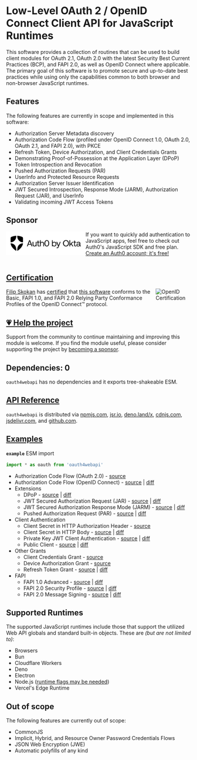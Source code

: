 # Low-Level OAuth 2 / OpenID Connect Client API for JavaScript Runtimes

This software provides a collection of routines that can be used to build client modules for OAuth 2.1, OAuth 2.0 with the latest Security Best Current Practices (BCP), and FAPI 2.0, as well as OpenID Connect where applicable. The primary goal of this software is to promote secure and up-to-date best practices while using only the capabilities common to both browser and non-browser JavaScript runtimes.

## Features

The following features are currently in scope and implemented in this software:

- Authorization Server Metadata discovery
- Authorization Code Flow (profiled under OpenID Connect 1.0, OAuth 2.0, OAuth 2.1, and FAPI 2.0), with PKCE
- Refresh Token, Device Authorization, and Client Credentials Grants
- Demonstrating Proof-of-Possession at the Application Layer (DPoP)
- Token Introspection and Revocation
- Pushed Authorization Requests (PAR)
- UserInfo and Protected Resource Requests
- Authorization Server Issuer Identification
- JWT Secured Introspection, Response Mode (JARM), Authorization Request (JAR), and UserInfo
- Validating incoming JWT Access Tokens

## Sponsor

<picture>
  <source media="(prefers-color-scheme: dark)" srcset="./sponsor/Auth0byOkta_dark.png">
  <source media="(prefers-color-scheme: light)" srcset="./sponsor/Auth0byOkta_light.png">
  <img height="65" align="left" alt="Auth0 by Okta" src="./sponsor/Auth0byOkta_light.png">
</picture> 

If you want to quickly add authentication to JavaScript apps, feel free to check out Auth0's JavaScript SDK and free plan. [Create an Auth0 account; it's free!][sponsor-auth0]<br><br>

## [Certification](https://openid.net/certification/faq/)

[<img width="96" height="50" align="right" src="https://user-images.githubusercontent.com/241506/166977513-7cd710a9-7f60-4944-aebe-a658e9f36375.png" alt="OpenID Certification">](#certification)

[Filip Skokan](https://github.com/panva) has [certified](https://openid.net/certification) that [this software](https://github.com/panva/oauth4webapi) conforms to the Basic, FAPI 1.0, and FAPI 2.0 Relying Party Conformance Profiles of the OpenID Connect™ protocol.

## [💗 Help the project](https://github.com/sponsors/panva)

Support from the community to continue maintaining and improving this module is welcome. If you find the module useful, please consider supporting the project by [becoming a sponsor](https://github.com/sponsors/panva).

## Dependencies: 0

`oauth4webapi` has no dependencies and it exports tree-shakeable ESM.

## [API Reference](docs/README.md)

`oauth4webapi` is distributed via [npmjs.com](https://www.npmjs.com/package/oauth4webapi), [jsr.io](https://jsr.io/@panva/oauth4webapi), [deno.land/x](https://deno.land/x/oauth4webapi), [cdnjs.com](https://cdnjs.com/libraries/oauth4webapi), [jsdelivr.com](https://www.jsdelivr.com/package/npm/oauth4webapi), and [github.com](https://github.com/panva/oauth4webapi).

## [Examples](examples/README.md)

**`example`** ESM import

```js
import * as oauth from 'oauth4webapi'
```

- Authorization Code Flow (OAuth 2.0) - [source](examples/oauth.ts)
- Authorization Code Flow (OpenID Connect) - [source](examples/oidc.ts) | [diff](examples/oidc.diff)
- Extensions
  - DPoP - [source](examples/dpop.ts) | [diff](examples/dpop.diff)
  - JWT Secured Authorization Request (JAR) - [source](examples/jar.ts) | [diff](examples/jar.diff)
  - JWT Secured Authorization Response Mode (JARM) - [source](examples/jarm.ts) | [diff](examples/jarm.diff)
  - Pushed Authorization Request (PAR) - [source](examples/par.ts) | [diff](examples/par.diff)
- Client Authentication
  - Client Secret in HTTP Authorization Header - [source](examples/oauth.ts)
  - Client Secret in HTTP Body - [source](examples/client_secret_post.ts) | [diff](examples/client_secret_post.diff)
  - Private Key JWT Client Authentication - [source](examples/private_key_jwt.ts) | [diff](examples/private_key_jwt.diff)
  - Public Client - [source](examples/public.ts) | [diff](examples/public.diff)
- Other Grants
  - Client Credentials Grant - [source](examples/client_credentials.ts)
  - Device Authorization Grant - [source](examples/device_authorization_grant.ts)
  - Refresh Token Grant - [source](examples/refresh_token.ts) | [diff](examples/refresh_token.diff)
- FAPI
  - FAPI 1.0 Advanced - [source](examples/fapi1-advanced.ts) | [diff](examples/fapi1-advanced.diff)
  - FAPI 2.0 Security Profile - [source](examples/fapi2.ts) | [diff](examples/fapi2.diff)
  - FAPI 2.0 Message Signing - [source](examples/fapi2-message-signing.ts) | [diff](examples/fapi2-message-signing.diff)


## Supported Runtimes

The supported JavaScript runtimes include those that support the utilized Web API globals and standard built-in objects. These are _(but are not limited to)_:

- Browsers
- Bun
- Cloudflare Workers
- Deno
- Electron
- Node.js ([runtime flags may be needed](https://github.com/panva/oauth4webapi/issues/8))
- Vercel's Edge Runtime

## Out of scope

The following features are currently out of scope:

- CommonJS
- Implicit, Hybrid, and Resource Owner Password Credentials Flows
- JSON Web Encryption (JWE)
- Automatic polyfills of any kind

[sponsor-auth0]: https://auth0.com/signup?utm_source=external_sites&utm_medium=panva&utm_campaign=devn_signup
